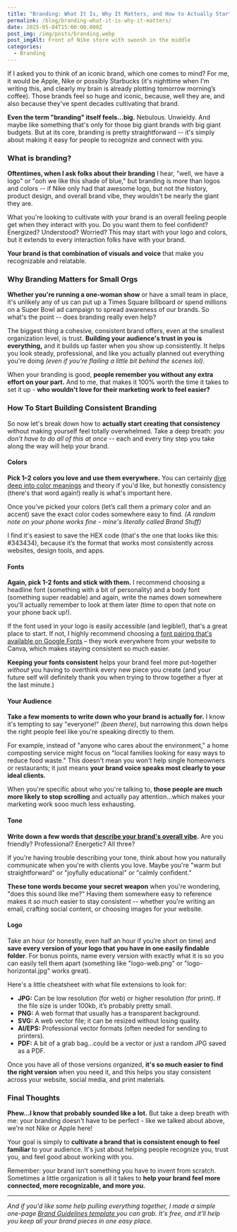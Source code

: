 ```yaml
---
title: "Branding: What It Is, Why It Matters, and How to Actually Start"
permalink: /blog/branding-what-it-is-why-it-matters/
date: 2025-05-04T15:00:00.000Z
post_img: /img/posts/branding.webp
post_imgAlt: Front of Nike store with swoosh in the middle
categories:
  - Branding
---
```

If I asked you to think of an iconic brand, which one comes to mind? For me, it would be Apple, Nike or possibly Starbucks (it's nighttime when I'm writing this, and clearly my brain is already plotting tomorrow morning’s coffee). Those brands feel so huge and iconic, because, well they are, and also because they've spent decades cultivating that brand. 

**Even the term "branding" itself feels...big.** Nebulous. Unwieldy. And maybe like something that's only for those big giant brands with big giant budgets. But at its core, branding is pretty straightforward -- it's simply about making it easy for people to recognize and connect with you. 

### What is branding?

**Oftentimes, when I ask folks about their branding** I hear, "well, we have a logo" or "ooh we like this shade of blue," but branding is more than logos and colors -- if Nike only had that awesome logo, but not the history, product design, and overall brand vibe, they wouldn't be nearly the giant they are. 

What you're looking to cultivate with your brand is an overall feeling people get when they interact with you. Do you want them to feel confident? Energized? Understood? Worried? This may start with your logo and colors, but it extends to every interaction folks have with your brand. 

**Your brand is that combination of visuals and voice** that make you recognizable and relatable. 

### Why Branding Matters for Small Orgs

**Whether you're running a one-woman show** or have a small team in place, it's unlikely any of us can put up a Times Square billboard or spend millions on a Super Bowl ad campaign to spread awareness of our brands. So what's the point -- does branding really even help?

The biggest thing a cohesive, consistent brand offers, even at the smallest organization level, is trust. **Building your audience's trust in you is everything,** and it builds up faster when you show up consistently. It helps you look steady, professional, and like you actually planned out everything you're doing *(even if you're flailing a little bit behind the scenes lol)*. 

When your branding is good, **people remember you without any extra effort on your part.** And to me, that makes it 100% worth the time it takes to set it up - **who wouldn't love for their marketing work to feel easier?**

### How To Start Building Consistent Branding

So now let's break down how to **actually start creating that consistency** without making yourself feel totally overwhelmed. Take a deep breath: *you don't have to do all of this at once* -- each and every tiny step you take along the way will help your brand.

#### Colors

**Pick 1–2 colors you love and use them everywhere.** You can certainly [dive deep into color meanings](<>) and theory if you'd like, but honestly consistency (there's that word again!) really is what's important here.

Once you’ve picked your colors (let’s call them a primary color and an accent) save the exact color codes somewhere easy to find. *(A random note on your phone works fine - mine's literally called Brand Stuff)*

I find it's easiest to save the HEX code (that's the one that looks like this: #343434), because it’s the format that works most consistently across websites, design tools, and apps.

#### Fonts

**Again, pick 1-2 fonts and stick with them.** I recommend choosing a headline font (something with a bit of personality) and a body font (something super readable) and again, write the names down somewhere you'll actually remember to look at them later (time to open that note on your phone back up!).

If the font used in your logo is easily accessible (and legible!), that's a great place to start. If not, I highly recommend choosing a [font pairing that's available on Google Fonts](https://www.fontpair.co/fonts) – they work everywhere from your website to Canva, which makes staying consistent so much easier. 

**Keeping your fonts consistent** helps your brand feel more put-together *without* you having to overthink every new piece you create (and your future self will definitely thank you when trying to throw together a flyer at the last minute.)

#### Your Audience

**Take a few moments to write down who your brand is actually for.** I know it's tempting to say "everyone!" *(been there)*, but narrowing this down helps the right people feel like you're speaking directly to them.

For example, instead of "anyone who cares about the environment," a home composting service might focus on "local families looking for easy ways to reduce food waste." This doesn't mean you won't help single homeowners or restaurants; it just means **your brand voice speaks most clearly to your ideal clients.**

When you're specific about who you're talking to, **those people are much more likely to stop scrolling** and actually pay attention...which makes your marketing work sooo much less exhausting.

#### Tone

**Write down a few words that [describe your brand's overall vibe](https://brandkit.com/asset-page/1611-brand-personality-adjectives).** Are you friendly? Professional? Energetic? All three? 

If you're having trouble describing your tone, think about how you naturally communicate when you're with clients you love. Maybe you're "warm but straightforward" or "joyfully educational" or "calmly confident." 

**These tone words become your secret weapon** when you're wondering, "does this sound like me?" Having them somewhere easy to reference makes it *so* much easier to stay consistent -- whether you're writing an email, crafting social content, or choosing images for your website.

#### Logo

Take an hour (or honestly, even half an hour if you’re short on time) and **save every version of your logo that you have in one easily findable folder**. For bonus points, name every version with exactly what it is so you can easily tell them apart (something like "logo-web.png" or "logo-horizontal.jpg" works great). 

Here's a little cheatsheet with what file extensions to look for:

* **JPG:** Can be low resolution (for web) or higher resolution (for print). If the file size is under 100kb, it’s probably pretty small.
* **PNG:** A web format that usually has a transparent background.
* **SVG:** A web vector file; it can be resized without losing quality.
* **AI/EPS:** Professional vector formats (often needed for sending to printers).
* **PDF:** A bit of a grab bag...could be a vector or just a random JPG saved as a PDF.

Once you have all of those versions organized, **it's so much easier to find the right version** when you need it, and this helps you stay consistent across your website, social media, and print materials.

### Final Thoughts

**Phew...I know that probably sounded like a lot.** But take a deep breath with me: your branding doesn't have to be perfect - like we talked about above, we're not Nike or Apple here! 

Your goal is simply to **cultivate a brand that is consistent enough to feel familiar** to your audience. It's just about helping people recognize you, trust you, and feel good about working with you. 

Remember: your brand isn’t something you have to invent from scratch. Sometimes a little organization is all it takes to **help your brand feel more connected, more recognizable, and more *you.***

<hr>

*And if you'd like some help pulling everything together, I made a simple one-page [Brand Guidelines template ](https://docs.google.com/presentation/d/1RmCeoF2S-qMWNZGV3RDKeeHHPOu57FmJt-1uWcjCzGk/copy)you can grab. It's free, and it’ll help you keep all your brand pieces in one easy place.*
